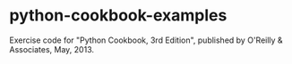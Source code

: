 python-cookbook-examples
================
Exercise code for "Python Cookbook, 3rd Edition", published by O'Reilly & Associates, May, 2013.